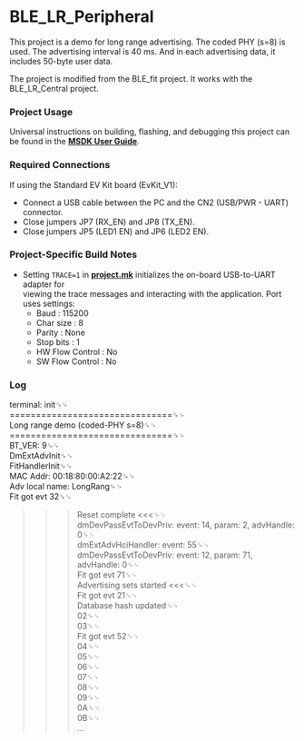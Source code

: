 # BLE_LR_Peripheral

This project is a demo for long range advertising. The coded PHY (s=8) is used. The advertising interval is 40 ms. And in each advertising data, it includes 50-byte user data.  

The project is modified from the BLE_fit project. It works with the BLE_LR_Central project.  

### Project Usage

Universal instructions on building, flashing, and debugging this project can be found in the **[MSDK User Guide](https://analog-devices-msdk.github.io/msdk/USERGUIDE/)**.  

### Required Connections

If using the Standard EV Kit board (EvKit\_V1):  
-   Connect a USB cable between the PC and the CN2 (USB/PWR - UART) connector.  
-   Close jumpers JP7 (RX_EN) and JP8 (TX_EN).  
-   Close jumpers JP5 (LED1 EN) and JP6 (LED2 EN).  

### Project-Specific Build Notes
* Setting `TRACE=1` in [**project.mk**](project.mk) initializes the on-board USB-to-UART adapter for  
viewing the trace messages and interacting with the application. Port uses settings:  
    - Baud            : 115200  
    - Char size       : 8  
    - Parity          : None  
    - Stop bits       : 1  
    - HW Flow Control : No  
    - SW Flow Control : No  

### Log
terminal: init␍␊  
===============================␍␊  
Long range demo (coded-PHY s=8)␍␊  
===============================␍␊  
BT_VER: 9␍␊  
DmExtAdvInit␍␊  
FitHandlerInit␍␊  
MAC Addr: 00:18:80:00:A2:22␍␊  
Adv local name: LongRang␍␊  
Fit got evt 32␍␊  
>>> Reset complete <<<␍␊  
dmDevPassEvtToDevPriv: event: 14, param: 2, advHandle: 0␍␊  
dmExtAdvHciHandler: event: 55␍␊  
dmDevPassEvtToDevPriv: event: 12, param: 71, advHandle: 0␍␊  
Fit got evt 71␍␊  
>>> Advertising sets started <<<␍␊  
Fit got evt 21␍␊  
Database hash updated␍␊  
02␍␊  
03␍␊  
Fit got evt 52␍␊  
04␍␊  
05␍␊  
06␍␊  
07␍␊  
08␍␊  
09␍␊  
0A␍␊  
0B␍␊  
...  

